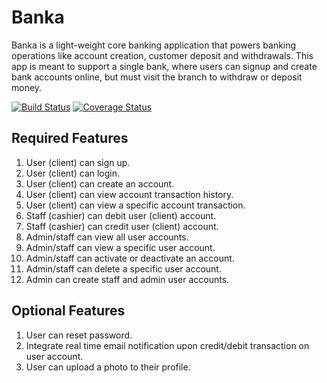# Banka
Banka is a light-weight core banking application that powers banking operations like account creation, customer deposit and withdrawals. This app is meant to support a single bank, where users can signup and create bank accounts online, but must visit the branch to withdraw or deposit money.

[![Build Status](https://travis-ci.org/Ileriayo/banka.svg?branch=develop)](https://travis-ci.org/Ileriayo/banka)
[![Coverage Status](https://coveralls.io/repos/github/Ileriayo/banka/badge.svg?branch=develop)](https://coveralls.io/github/Ileriayo/banka?branch=develop)

## Required Features
1. User (client) can sign up.
2. User (client) can login.
3. User (client) can create an account.
4. User (client) can view account transaction history.
5. User (client) can view a specific account transaction.
6. Staff (cashier) can debit user (client) account.
7. Staff (cashier) can credit user (client) account.
8. Admin/staff can view all user accounts.
9. Admin/staff can view a specific user account.
10. Admin/staff can activate or deactivate an account.
11. Admin/staff can delete a specific user account.
12. Admin can create staff and admin user accounts.

## Optional Features
1. User can reset password.
2. Integrate real time email notification upon credit/debit transaction on user account.
3. User can upload a photo to their profile.
